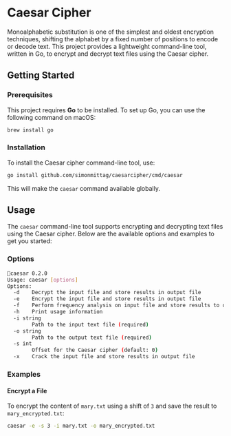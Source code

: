 # Caesar Cipher

Monoalphabetic substitution is one of the simplest and oldest encryption techniques, shifting the alphabet by a fixed number of positions to encode or decode text. This project provides a lightweight command-line tool, written in Go, to encrypt and decrypt text files using the Caesar cipher.

## Getting Started

### Prerequisites

This project requires **Go** to be installed. To set up Go, you can use the following command on macOS:

```bash
brew install go
```

### Installation

To install the Caesar cipher command-line tool, use:

```bash
go install github.com/simonmittag/caesarcipher/cmd/caesar
```

This will make the `caesar` command available globally.

## Usage

The `caesar` command-line tool supports encrypting and decrypting text files using the Caesar cipher. Below are the available options and examples to get you started:

### Options

```bash
🌿caesar 0.2.0
Usage: caesar [options]
Options:
  -d    Decrypt the input file and store results in output file
  -e    Encrypt the input file and store results in output file
  -f    Perform frequency analysis on input file and store results to output file
  -h    Print usage information
  -i string
        Path to the input text file (required)
  -o string
        Path to the output text file (required)
  -s int
        Offset for the Caesar cipher (default: 0)
  -x    Crack the input file and store results in output file
```

### Examples

#### Encrypt a File

To encrypt the content of `mary.txt` using a shift of `3` and save the result to `mary_encrypted.txt`:

```bash
caesar -e -s 3 -i mary.txt -o mary_encrypted.txt
```